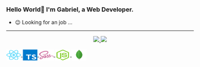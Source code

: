 ### Hello World👋 I'm Gabriel, a Web Developer.

- 😉 Looking for an job ...

<hr/>

<div align="center">
  <a href="https://github.com/gabriellbarbosa">
  <img height="180em" src="https://github-readme-stats.vercel.app/api?username=gabriellbarbosa&show_icons=true&theme=omni&include_all_commits=true&count_private=true"/>
  <img height="180em" src="https://github-readme-stats.vercel.app/api/top-langs/?username=gabriellbarbosa&layout=compact&langs_count=7&theme=omni"/>
</div>
<div style="display: inline_block">
  <br>
  <img align="center" alt="Gabriel-React" height="30" width="40" src="https://raw.githubusercontent.com/devicons/devicon/master/icons/react/react-original.svg">
  <img align="center" alt="Gabriel-Ts" height="30" width="40" src="https://raw.githubusercontent.com/devicons/devicon/master/icons/typescript/typescript-plain.svg">
  <img align="center" alt="Gabriel-SASS" height="30" width="40" src="https://raw.githubusercontent.com/devicons/devicon/master/icons/sass/sass-original.svg">
  <img align="center" alt="Gabriel-NodeJS" height="30" width="40" src="https://raw.githubusercontent.com/devicons/devicon/master/icons/nodejs/nodejs-original.svg">
  <img align="center" alt="Gabriel-MongoDB" height="30" width="40" src="https://raw.githubusercontent.com/devicons/devicon/master/icons/mongodb/mongodb-original.svg">
</div>
